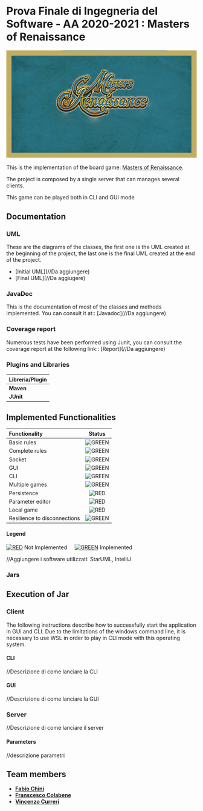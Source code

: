 # Prova Finale di Ingegneria del Software - AA 2020-2021 : Masters of Renaissance
![alt text](src/main/resources/LogoMasters.png)

This is the implementation of the board game: [Masters of Renaissance](http://www.craniocreations.it/prodotto/masters-of-renaissance/).

The project is composed by a single server that can manages several clients.

This game can be played both in CLI and GUI mode

## Documentation

### UML
These are the diagrams of the classes, the first one is the UML created at the beginning of the project, the last one is the final UML created at the end of the project. 

- [Initial UML](//Da aggiungere)
- [Final UML](//Da aggiugere)

### JavaDoc
This is the documentation of most of the classes and methods implemented. You can consult it at:: [Javadoc](//Da aggiungere)

### Coverage report
Numerous tests have been performed using Junit, you can consult the coverage report at the following link:: [Report](//Da aggiungere)


### Plugins and Libraries
|Libreria/Plugin|
|---------------|
|__Maven__|
|__JUnit__|

## Implemented Functionalities
| Functionality | Status |
|:-----------------------|:------------------------------------:|
| Basic rules | ![GREEN](http://placehold.it/15/44bb44/44bb44)|
| Complete rules | ![GREEN](http://placehold.it/15/44bb44/44bb44)|
| Socket |![GREEN](http://placehold.it/15/44bb44/44bb44) |
| GUI | ![GREEN](http://placehold.it/15/44bb44/44bb44) |
| CLI |![GREEN](http://placehold.it/15/44bb44/44bb44) |
| Multiple games | ![GREEN](http://placehold.it/15/44bb44/44bb44)|
| Persistence | ![RED](http://placehold.it/15/f03c15/f03c15) |
| Parameter editor | ![RED](http://placehold.it/15/f03c15/f03c15) |
| Local game | ![RED](http://placehold.it/15/f03c15/f03c15) |
| Resilience to disconnections | ![GREEN](http://placehold.it/15/44bb44/44bb44)|
#### Legend
[![RED](http://placehold.it/15/f03c15/f03c15)]() Not Implemented &nbsp;&nbsp;&nbsp;&nbsp;[![GREEN](http://placehold.it/15/44bb44/44bb44)]() Implemented

//Aggiungere i software utilizzati: StarUML, IntelliJ

### Jars

## Execution of Jar

### Client
The following instructions describe how to successfully start the application in GUI and CLI.
Due to the limitations of the windows command line, it is necessary to use WSL in order to play in CLI mode with this operating system.


#### CLI
//Descrizione di come lanciare la CLI

#### GUI

//Descrizione di come lanciare la GUI

### Server
//Descrizione di come lanciare il server

#### Parameters
//descrizione parametri

## Team members
- [__Fabio Chini__](https://github.com/chinifabio)
- [__Franscesco Colabene__](https://github.com/FrancescoColabene)
- [__Vincenzo Curreri__](https://github.com/Vinz-z)
